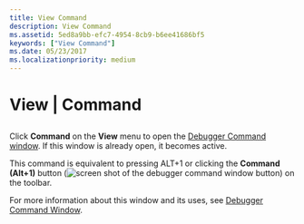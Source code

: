 ```yaml
---
title: View Command
description: View Command
ms.assetid: 5ed8a9bb-efc7-4954-8cb9-b6ee41686bf5
keywords: ["View Command"]
ms.date: 05/23/2017
ms.localizationpriority: medium
---
```


# View | Command


## <span id="ddk_view_command_dbg"></span><span id="DDK_VIEW_COMMAND_DBG"></span>


Click **Command** on the **View** menu to open the [Debugger Command window](debugger-command-window.md). If this window is already open, it becomes active.

This command is equivalent to pressing ALT+1 or clicking the **Command (Alt+1)** button (![screen shot of the debugger command window button](images/tbcmd.png)) on the toolbar.

For more information about this window and its uses, see [Debugger Command Window](debugger-command-window.md).

 

 





